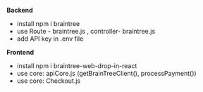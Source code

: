 **Backend**
- install npm i braintree
- use Route - braintree.js , controller- braintree.js
- add API key in .env file


**Frontend**
- install npm i braintree-web-drop-in-react
- use core: apiCore.js (getBrainTreeClient(), processPayment())
- use core: Checkout.js 